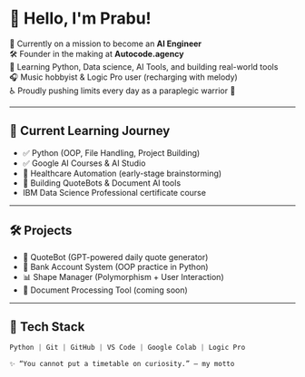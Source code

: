 # 👋 Hello, I'm Prabu!

🎯 Currently on a mission to become an **AI Engineer**  
🛠️ Founder in the making at **Autocode.agency**  
🌱 Learning Python, Data science, AI Tools, and building real-world tools  
🎧 Music hobbyist & Logic Pro user (recharging with melody)  
♿ Proudly pushing limits every day as a paraplegic warrior 💪

---

## 🧠 Current Learning Journey

- ✅ Python (OOP, File Handling, Project Building)
- ✅ Google AI Courses & AI Studio
- 🚧 Healthcare Automation (early-stage brainstorming)
- 🎯 Building QuoteBots & Document AI tools
- IBM Data Science Professional certificate course

---

## 🛠️ Projects

- 💬 QuoteBot (GPT-powered daily quote generator)
- 🏦 Bank Account System (OOP practice in Python)
- 📊 Shape Manager (Polymorphism + User Interaction)
- 🧾 Document Processing Tool (coming soon)

---

## 🧰 Tech Stack

```python
Python | Git | GitHub | VS Code | Google Colab | Logic Pro

✨ “You cannot put a timetable on curiosity.” — my motto
